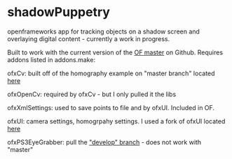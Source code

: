 shadowPuppetry
==============

openframeworks app for tracking objects on a shadow screen and overlaying digital content - currently a work in progress. 

Built to work with the current version of the [OF master](https://github.com/openframeworks/openFrameworks) on Github. Requires addons listed in addons.make: 


ofxCv: built off of the homography example on "master branch" located [here](https://github.com/kylemcdonald/ofxCv)

ofxOpenCv: required by ofxCv - but I only pulled it the libs

ofxXmlSettings: used to save points to file and by ofxUI. Included in OF. 

ofxUI: camera settings, homogrpahy settings. I used a fork of ofxUI located [here](https://github.com/sethismyfriend/ofxUI)

ofxPS3EyeGrabber: pull the ["develop" branch](https://github.com/bakercp/ofxPS3EyeGrabber/tree/develop) - does not work with "master"


